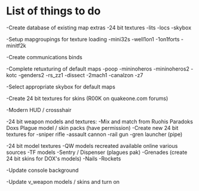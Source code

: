 List of things to do
====================

-Create database of existing map extras
	-24 bit textures
	-lits
	-locs
	-skybox

-Setup mapgroupings for texture loading
	-mini32s
	-well1on1
	-1on1forts
	-minitf2k

-Create communications binds

-Complete retuxturing of default maps
	-poop
	-mininoheros
	-mininoheros2
	-kotc
	-genders2
	-rs_zz1
	-dissect
	-2mach1
	-canalzon
	-z7

-Select appropriate skybox for default maps

-Create 24 bit textures for skins (R00K on quakeone.com forums)

-Modern HUD / crossshair

-24 bit weapon models and textures:
	-Mix and match from Ruohis Paradoks Doxs Plague model / skin packs (have permission)
	-Create new 24 bit textures for
		-sniper rifle
		-assault cannon
		-rail gun
		-gren launcher (pipe)

-24 bit model textures
	-QW models recreated available online various sources
	-TF models
		-Sentry / Dispenser (plagues pak)
		-Grenades (create 24 bit skins for DOX's models)
		-Nails
		-Rockets

-Update console background

-Update v_weapon models / skins and turn on
